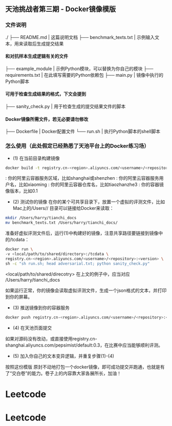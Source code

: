## 天池挑战者第三期 - Docker镜像模版

### 文件说明
./
├── README.md                                     | 这篇说明文档
├── benchmark_texts.txt                           | 示例输入文本，用来读取后生成提交结果
#### 和对抗样本生成逻辑有关的文件
├── example_module                                | 示例Python模块，可以替换为你自己的模块
├── requirements.txt                              | 在此填写需要的Python依赖包
├── main.py                                       | 镜像中执行的Python脚本
#### 可用于检查生成结果的格式，下文会提到
├── sanity_check.py                               | 用于检查生成的提交结果文件的脚本
#### Docker镜像所需文件，若无必要请勿修改
├── Dockerfile                                    | Docker配置文件
└── run.sh                                        | 执行Python脚本的shell脚本

### 怎么使用（此处假定已经熟悉了天池平台上的Docker练习场）

- (1) 在当前目录构建镜像
```bash
docker build -t registry.cn-<region>.aliyuncs.com/<username>/<repository>:<version> .
```
<region>: 你的阿里云容器服务区域，比如shanghai或shenzhen
<username>: 你的阿里云容器服务用户名，比如xiaoming
<repository>: 你的阿里云容器仓库名，比如tiaozhanzhe3
<version>: 你的容器镜像版本，比如0.1

- (2) 测试你的镜像
在你的某个可共享目录下，放置一个虚拟的评测文件，比如Mac上的/Users/<username>/ 目录可以链接给Docker来读取：
```bash
mkdir /Users/harry/tianchi_docs
mv benchmark_texts.txt /Users/harry/tianchi_docs/
```

准备好虚拟评测文件后，运行(1)中构建好的镜像，注意共享路径要链接到镜像中的/tcdata：
```bash
docker run \
-v <local/path/to/shared/directory>:/tcdata \
registry.cn-<region>.aliyuncs.com/<username>/<repository>:<version> \
sh -c "sh run.sh; head adversarial.txt; python sanity_check.py"
```
<local/path/to/shared/direcotry> 在上文的例子中，应当对应 /Users/harry/tianchi_docs

如果运行正常，你的镜像会读取虚拟评测文件，生成一个json格式的文本，并打印到你的屏幕。

- (3) 推送镜像到你的容器服务
```bash
docker push registry.cn-<region>.aliyuncs.com/<username>/<repository>:<version>
```

- (4) 在天池页面提交

如果对源码没有改动，或直接使用registry.cn-shanghai.aliyuncs.com/pepsimist/default:0.3，在比赛中应当能够顺利评测。

- (5) 加入你自己的文本变异逻辑，并重复步骤(1)-(4)

按照这份模版 原封不动地打包一个docker镜像，即可成功提交并跑通，也就是有了“交白卷”的能力。卷子上的内容靠大家各展所长，加油！
# Leetcode
# Leetcode
